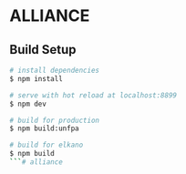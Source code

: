# ALLIANCE

## Build Setup

```bash
# install dependencies
$ npm install

# serve with hot reload at localhost:8899
$ npm dev

# build for production
$ npm build:unfpa

# build for elkano
$ npm build
```# alliance
